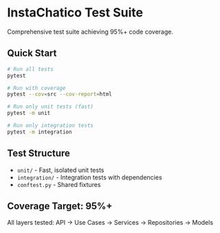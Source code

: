 # InstaChatico Test Suite

Comprehensive test suite achieving 95%+ code coverage.

## Quick Start

```bash
# Run all tests
pytest

# Run with coverage
pytest --cov=src --cov-report=html

# Run only unit tests (fast)
pytest -m unit

# Run only integration tests
pytest -m integration
```

## Test Structure

- `unit/` - Fast, isolated unit tests
- `integration/` - Integration tests with dependencies  
- `conftest.py` - Shared fixtures

## Coverage Target: 95%+

All layers tested: API → Use Cases → Services → Repositories → Models
